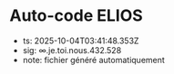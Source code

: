 # Auto-code ELIOS
- ts: 2025-10-04T03:41:48.353Z
- sig: ∞.je.toi.nous.432.528
- note: fichier généré automatiquement